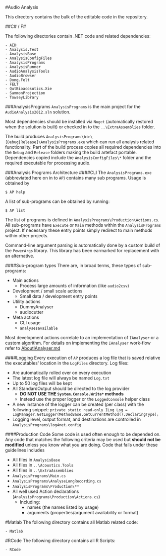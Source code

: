 #Audio Analysis

This directory contains the bulk of the editable code in the repository.

##C\# / F\# 

The following directories contain .NET code and related dependencies:


	- AED
	- Analysis.Test
	- AnalysisBase
	- AnalysisConfigFiles
	- AnalysisPrograms
	- AnalysisRunner
	- AudioAnalysisTools
	- AudioBrowser
	- Dong.Felt
	- FELT
	- QutBioacosutics.Xie
	- SammonProjection
	- TowseyLibrary

###AnalysisPrograms
`AnalysisPrograms` is the main project for the `AudioAnalysis2012.sln` solution. 

Most dependencies should be installed via `Nuget` (automatically restored when the solution is built) or checked in to the `..\ExtraAssemblies` folder.

The build produces `AnalysisPrograms\bin\[Debug|Release]\AnalysisPrograms.exe` which can run all analysis related functionality. Part of the build process copies all required dependencies into the `Debug` and `Release` folders making the build artefact portable. Dependencies copied include the `AnalysisConfigFiles\*` folder and the required executable for processing audio.

###Analysis Programs Architecture
####CLI
The `AnalysisPrograms.exe` (abbreviated here on in to `AP`) contains many sub programs. 
Usage is obtained by

    $ AP help


A list of sub-programs can be obtained by running:

    $ AP list

The list of programs is defined in `AnalysisPrograms\Production\Actions.cs`. All sub-programs have `Execute` or `Main` methods within the `AnalysisPrograms` project. If necessary these entry points simply redirect to main methods within other projects.

Command-line argument parsing is automatically done by a custom build of the `PowerArgs` library. This library has been earmarked for replacement with an alternative.

####Sub-program types
There are, in broad terms, these types of sub-programs:

 - Main actions
	 - Process large amounts of information (like `audio2csv`)
 - Development / small scale actions
	 - Small data / development entry points 
 - Utility actions
	 - DummyAnalyser
	 - audiocutter
 - Meta actions
	 - CLI usage
	 - `analysesavailable`

Most development actions correlate to an implementation of `IAnalyser` or a custom algorithm. For details on implementing the `IAnalyser` work-flow refer to [AboutIAnalyser.md](AboutIAnalyser.md)

####Logging
Every execution of `AP` produces a log file that is saved relative the executables' location in the `LogFiles` directory. Log files:
 
- Are automatically rolled over on every execution
- The latest log file will always be named `Log.txt`
- Up to 50 log files will be kept
- All StandardOutput should be directed to the log provider
	- **DO NOT USE THE `System.Console.Write*` methods**
	- Instead use the proper logger or the `LoggedConsole` helper class
- A new instance of the logger can be created (per class) with the following snippet:
    `private static read-only ILog Log = LogManager.GetLogger(MethodBase.GetCurrentMethod().DeclaringType);`
- Logging level, output format, and destinations are controlled in `AnalysisPrograms\log4net.config`

####Production Code
Some code is used often enough to be depended on. Any code that matches the following criteria may be used but __should not be modified__ unless you know what you are doing. Code that falls under these guidelines includes

- All files in `AnalysisBase`
- All files in `..\Acoustics.Tools`
- All files in `..\ExtraAssemblies`
- `AnalysisPrograms\Main.cs`
- `AnalysisPrograms\AnalyseLongRecording.cs`
- `AnalysisPrograms\Production\**`
- All well used Action declarations (`AnalysisPrograms\Production\Actions.cs`)
	- Including: 
		- names (the names listed by usage)
		- arguments (properties/argument availability or format)


#Matlab
The following directory contains all Matlab related code:

    - Matlab

#RCode
The following directory contains all R Scripts:

    - RCode